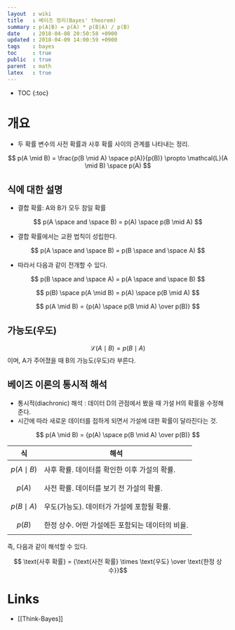```yaml
---
layout  : wiki
title   : 베이즈 정리(Bayes' theorem)
summary : p(A|B) = p(A) * p(B|A) / p(B)
date    : 2018-04-08 20:50:58 +0900
updated : 2018-04-09 14:00:59 +0900
tags    : bayes
toc     : true
public  : true
parent  : math
latex   : true
---
```

* TOC
{:toc}

# 개요

* 두 확률 변수의 사전 확률과 사후 확률 사이의 관계를 나타내는 정리.

$$ p(A \mid B) = \frac{p(B \mid A) \space p(A)}{p(B)} \propto \mathcal{L}(A \mid B) \space p(A) $$

## 식에 대한 설명

* 결합 확률: A와 B가 모두 참일 확률

$$ p(A \space and \space B) = p(A) \space p(B \mid A) $$

* 결합 확률에서는 교환 법칙이 성립한다.

$$ p(A \space and \space B) = p(B \space and \space A) $$

* 따라서 다음과 같이 전개할 수 있다.

$$ p(B \space and \space A) = p(A \space and \space B) $$

$$ p(B) \space p(A \mid B) = p(A) \space p(B \mid A) $$

$$ p(A \mid B) = {p(A) \space p(B \mid A) \over p(B)} $$

## 가능도(우도)

$$ \mathcal{L}(A \mid B) = p(B \mid A) $$ 이며, A가 주어졌을 때 B의 가능도(우도)라 부른다.

## 베이즈 이론의 통시적 해석

* 통시적(diachronic) 해석 : 데이터 D의 관점에서 봤을 때 가설 H의 확률을 수정해준다.
* 시간에 따라 새로운 데이터를 접하게 되면서 가설에 대한 확률이 달라진다는 것.

$$ p(A \mid B) = {p(A) \space p(B \mid A) \over p(B)} $$

| 식              | 해석                                             |
|-----------------|--------------------------------------------------|
| $$p(A \mid B)$$ | 사후 확률. 데이터를 확인한 이후 가설의 확률.     |
| $$p(A)$$        | 사전 확률. 데이터를 보기 전 가설의 확률.         |
| $$p(B \mid A)$$ | 우도(가능도). 데이터가 가설에 포함될 확률.       |
| $$p(B)$$        | 한정 상수. 어떤 가설에든 포함되는 데이터의 비율. |

즉, 다음과 같이 해석할 수 있다.

$$ \text{사후 확률} = {\text{사전 확률} \times \text{우도} \over \text{한정 상수}}$$

# Links

* [[Think-Bayes]]
